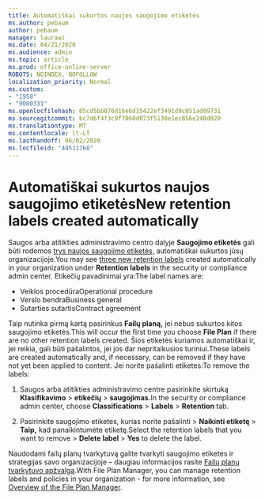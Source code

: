 ```yaml
---
title: Automatiškai sukurtos naujos saugojimo etiketės
ms.author: pebaum
author: pebaum
manager: laurawi
ms.date: 04/21/2020
ms.audience: admin
ms.topic: article
ms.prod: office-online-server
ROBOTS: NOINDEX, NOFOLLOW
localization_priority: Normal
ms.custom:
- "1958"
- "9000331"
ms.openlocfilehash: 05cd5bb076d16e6d15422ef3491d9c051ad09731
ms.sourcegitcommit: bc7d6f4f3c9f7060d073f5130e1ec856e248d020
ms.translationtype: MT
ms.contentlocale: lt-LT
ms.lasthandoff: 06/02/2020
ms.locfileid: "44511768"
---
```

# <a name="new-retention-labels-created-automatically"></a><span data-ttu-id="3e0d2-102">Automatiškai sukurtos naujos saugojimo etiketės</span><span class="sxs-lookup"><span data-stu-id="3e0d2-102">New retention labels created automatically</span></span>

<span data-ttu-id="3e0d2-103">Saugos arba atitikties administravimo centro dalyje **Saugojimo etiketės** gali būti rodomos [trys naujos saugojimo etiketės,](https://docs.microsoft.com/microsoft-365/compliance/file-plan-manager) automatiškai sukurtos jūsų organizacijoje.</span><span class="sxs-lookup"><span data-stu-id="3e0d2-103">You may see [three new retention labels](https://docs.microsoft.com/microsoft-365/compliance/file-plan-manager) created automatically in your organization under **Retention labels** in the security or compliance admin center.</span></span> <span data-ttu-id="3e0d2-104">Etikečių pavadinimai yra:</span><span class="sxs-lookup"><span data-stu-id="3e0d2-104">The label names are:</span></span>

- <span data-ttu-id="3e0d2-105">Veiklos procedūra</span><span class="sxs-lookup"><span data-stu-id="3e0d2-105">Operational procedure</span></span>
- <span data-ttu-id="3e0d2-106">Verslo bendra</span><span class="sxs-lookup"><span data-stu-id="3e0d2-106">Business general</span></span>
- <span data-ttu-id="3e0d2-107">Sutarties sutartis</span><span class="sxs-lookup"><span data-stu-id="3e0d2-107">Contract agreement</span></span>

<span data-ttu-id="3e0d2-108">Taip nutinka pirmą kartą pasirinkus **Failų planą,** jei nebus sukurtos kitos saugojimo etiketės.</span><span class="sxs-lookup"><span data-stu-id="3e0d2-108">This will occur the first time you choose **File Plan** if there are no other retention labels created.</span></span> <span data-ttu-id="3e0d2-109">Šios etiketės kuriamos automatiškai ir, jei reikia, gali būti pašalintos, jei jos dar nepritaikusios turiniui.</span><span class="sxs-lookup"><span data-stu-id="3e0d2-109">These labels are created automatically and, if necessary, can be removed if they have not yet been applied to content.</span></span> <span data-ttu-id="3e0d2-110">Jei norite pašalinti etiketes:</span><span class="sxs-lookup"><span data-stu-id="3e0d2-110">To remove the labels:</span></span>

1. <span data-ttu-id="3e0d2-111">Saugos arba atitikties administravimo centre pasirinkite skirtuką **Klasifikavimo**  >  **etikečių**  >  **saugojimas.**</span><span class="sxs-lookup"><span data-stu-id="3e0d2-111">In the security or compliance admin center, choose **Classifications** > **Labels** > **Retention** tab.</span></span>

1. <span data-ttu-id="3e0d2-112">Pasirinkite saugojimo etiketes, kurias norite pašalinti > **Naikinti etiketę**  >  **Taip,** kad panaikintumėte etiketę.</span><span class="sxs-lookup"><span data-stu-id="3e0d2-112">Select the retention labels that you want to remove > **Delete label** > **Yes** to delete the label.</span></span>

<span data-ttu-id="3e0d2-113">Naudodami failų planų tvarkytuvą galite tvarkyti saugojimo etiketes ir strategijas savo organizacijoje – daugiau informacijos rasite [Failų planų tvarkytuvo apžvalga](https://docs.microsoft.com/microsoft-365/compliance/file-plan-manager).</span><span class="sxs-lookup"><span data-stu-id="3e0d2-113">With File Plan Manager, you can manage retention labels and policies in your organization - for more information, see [Overview of the File Plan Manager](https://docs.microsoft.com/microsoft-365/compliance/file-plan-manager).</span></span>